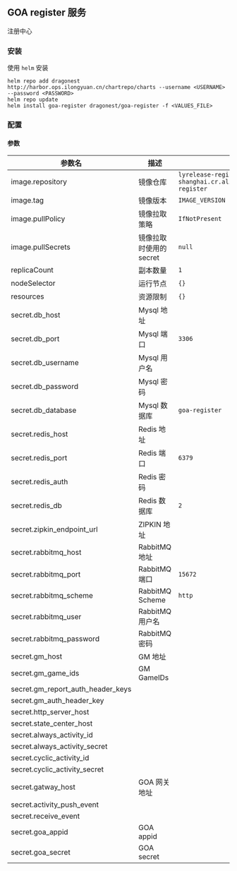 ## GOA register 服务

注册中心

### 安装

使用 `helm` 安装

```
helm repo add dragonest http://harbor.ops.ilongyuan.cn/chartrepo/charts --username <USERNAME> --password <PASSWORD>
helm repo update
helm install goa-register dragonest/goa-register -f <VALUES_FILE>
```

### 配置

#### 参数

| 参数名                            | 描述                                | 默认值                                                                               |
| --------------------------------- | ----------------------------------- | ------------------------------------------------------------------------------------ |
| image.repository                  | 镜像仓库                            | `lyrelease-registry.cn-shanghai.cr.aliyuncs.com/ly_release/goa-register`             |
| image.tag                         | 镜像版本                            | `IMAGE_VERSION`                                                                      |
| image.pullPolicy                  | 镜像拉取策略                        | `IfNotPresent`                                                                       |
| image.pullSecrets                 | 镜像拉取时使用的 secret             | `null`                                                                               |
| replicaCount                      | 副本数量                            | `1`                                                                                  |
| nodeSelector                      | 运行节点                            | `{}`                                                                                 |
| resources                         | 资源限制                            | `{}`                                                                                 |
| secret.db_host                    | Mysql 地址                          |                                                                                      |
| secret.db_port                    | Mysql 端口                          | `3306`                                                                               |
| secret.db_username                | Mysql 用户名                        |                                                                                      |
| secret.db_password                | Mysql 密码                          |                                                                                      |
| secret.db_database                | Mysql 数据库                        | `goa-register`                                                                       |
| secret.redis_host                 | Redis 地址                          |                                                                                      |
| secret.redis_port                 | Redis 端口                          | `6379`                                                                               |
| secret.redis_auth                 | Redis 密码                          |                                                                                      |
| secret.redis_db                   | Redis 数据库                        | `2`                                                                                  |
| secret.zipkin_endpoint_url        | ZIPKIN 地址                         |                                                                                      |
| secret.rabbitmq_host              | RabbitMQ 地址                       |                                                                                      |
| secret.rabbitmq_port              | RabbitMQ 端口                       | `15672`                                                                              |
| secret.rabbitmq_scheme            | RabbitMQ Scheme                     | `http`                                                                               |
| secret.rabbitmq_user              | RabbitMQ 用户名                     |                                                                                      |
| secret.rabbitmq_password          | RabbitMQ 密码                       |                                                                                      |
| secret.gm_host                    | GM 地址                             |                                                                                      |
| secret.gm_game_ids                | GM GameIDs                          |                                                                                      |
| secret.gm_report_auth_header_keys |                                     |                                                                                      |
| secret.gm_auth_header_key         |                                     |                                                                                      |
| secret.http_server_host           |                                     |                                                                                      |
| secret.state_center_host          |                                     |                                                                                      |
| secret.always_activity_id         |                                     |                                                                                      |
| secret.always_activity_secret     |                                     |                                                                                      |
| secret.cyclic_activity_id         |                                     |                                                                                      |
| secret.cyclic_activity_secret     |                                     |                                                                                      |
| secret.gatway_host                | GOA 网关地址                        |                                                                                      |
| secret.activity_push_event        |                                     |                                                                                      |
| secret.receive_event              |                                     |                                                                                      |
| secret.goa_appid                  | GOA appid                           |                                                                                      |
| secret.goa_secret                 | GOA secret                          |                                                                                      |
